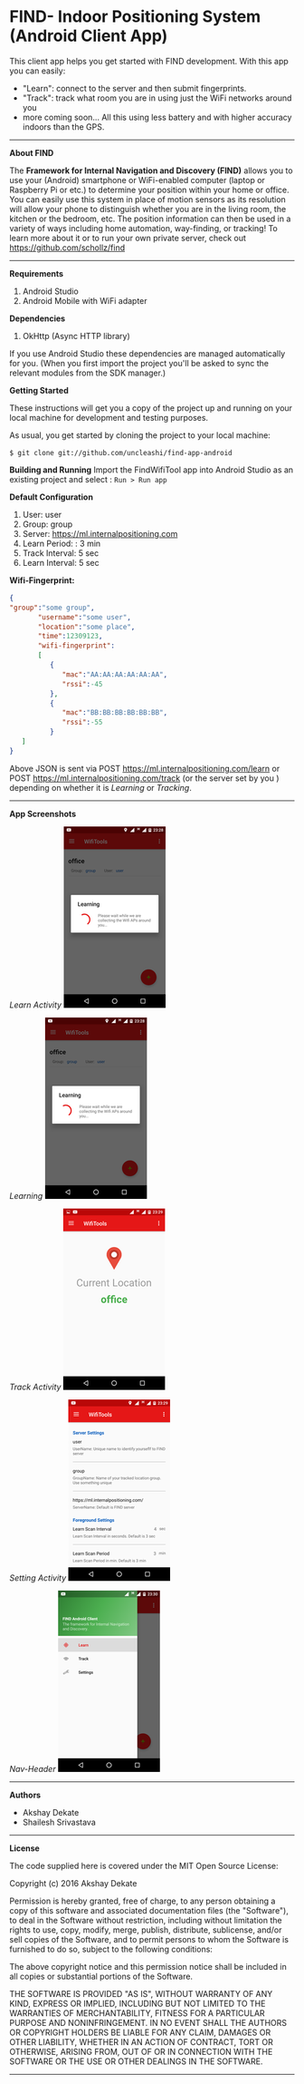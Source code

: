 # FIND- Indoor Positioning System (Android Client App)

This client app helps you get started with FIND development. With this app you can easily:

 - "Learn": connect to the server and then submit fingerprints.
 - "Track": track what room you are in using just the WiFi networks around you
 - more coming soon...
All this using less battery and with higher accuracy indoors than the GPS.

----------

**About FIND**

The **Framework for Internal Navigation and Discovery (FIND)** allows you to use your (Android) smartphone or WiFi-enabled computer (laptop or Raspberry Pi or etc.) to determine your position within your home or office. You can easily use this system in place of motion sensors as its resolution will allow your phone to distinguish whether you are in the living room, the kitchen or the bedroom, etc. The position information can then be used in a variety of ways including home automation, way-finding, or tracking!
To learn more about it or to run your own private server, check out https://github.com/schollz/find

----------
**Requirements**
 1. Android Studio 
 2. Android Mobile with WiFi adapter

**Dependencies**
 1. OkHttp (Async HTTP library)

If you use Android Studio these dependencies are managed automatically for you. (When you first import the project you'll be asked to sync the relevant modules from the SDK manager.)

**Getting Started**

These instructions will get you a copy of the project up and running on your local machine for development and testing purposes. 

As usual, you get started by cloning the project to your local machine:
```
$ git clone git://github.com/uncleashi/find-app-android
```
**Building and Running**
Import the FindWifiTool app into Android Studio as an existing project and select :
```Run > Run app ```

**Default Configuration**
 1. User: user
 2. Group: group
 3. Server: https://ml.internalpositioning.com
 4. Learn Period: : 3 min
 5. Track Interval: 5 sec
 6. Learn Interval: 5 sec

**Wifi-Fingerprint:**
```json
{
"group":"some group",
	   "username":"some user",
	   "location":"some place",
	   "time":12309123,
	   "wifi-fingerprint":
	   [
	      {
	         "mac":"AA:AA:AA:AA:AA:AA",
	         "rssi":-45
	      },
	      {
	         "mac":"BB:BB:BB:BB:BB:BB",
	         "rssi":-55
	      }
   ]
}
```
Above JSON is sent via POST https://ml.internalpositioning.com/learn or POST https://ml.internalpositioning.com/track (or the server set by you ) depending on whether it is *Learning* or *Tracking*.

----------
**App Screenshots**

*Learn Activity*
![alt tag](screenshots/learn.png "Learn Activity")

*Learning*
![alt tag](screenshots/learn.png "Learning Activity")

*Track Activity*
![alt tag](screenshots/track.png "Track Activity")

*Setting Activity*
![alt tag](screenshots/settings.png "Settings Activity")

*Nav-Header*
![alt tag](screenshots/nav-header.png "Nav Header")

----------

**Authors**

 - Akshay Dekate
 - Shailesh Srivastava

----------

**License**

The code supplied here is covered under the MIT Open Source License:

Copyright (c) 2016 Akshay Dekate

Permission is hereby granted, free of charge, to any person obtaining a copy of this software and associated documentation files (the "Software"), to deal in the Software without restriction, including without limitation the rights to use, copy, modify, merge, publish, distribute, sublicense, and/or sell copies of the Software, and to permit persons to whom the Software is furnished to do so, subject to the following conditions:

The above copyright notice and this permission notice shall be included in all copies or substantial portions of the Software.

THE SOFTWARE IS PROVIDED "AS IS", WITHOUT WARRANTY OF ANY KIND, EXPRESS OR IMPLIED, INCLUDING BUT NOT LIMITED TO THE WARRANTIES OF MERCHANTABILITY, FITNESS FOR A PARTICULAR PURPOSE AND NONINFRINGEMENT. IN NO EVENT SHALL THE AUTHORS OR COPYRIGHT HOLDERS BE LIABLE FOR ANY CLAIM, DAMAGES OR OTHER LIABILITY, WHETHER IN AN ACTION OF CONTRACT, TORT OR OTHERWISE, ARISING FROM, OUT OF OR IN CONNECTION WITH THE SOFTWARE OR THE USE OR OTHER DEALINGS IN THE SOFTWARE.

----------
